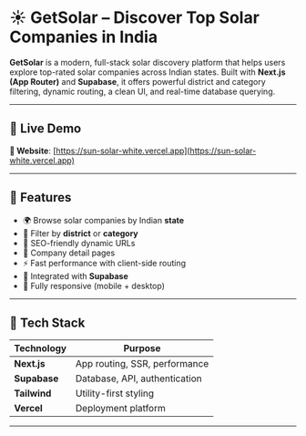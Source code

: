 # ☀️ GetSolar – Discover Top Solar Companies in India

**GetSolar** is a modern, full-stack solar discovery platform that helps users explore top-rated solar companies across Indian states. Built with **Next.js (App Router)** and **Supabase**, it offers powerful district and category filtering, dynamic routing, a clean UI, and real-time database querying.

---

## 🚀 Live Demo

**🔗 Website**: [https://sun-solar-white.vercel.app](https://sun-solar-white.vercel.app)

---

## 🎯 Features

- 🌍 Browse solar companies by Indian **state**
- 📍 Filter by **district** or **category**
- 🧭 SEO-friendly dynamic URLs
- 🔎 Company detail pages
- ⚡ Fast performance with client-side routing
- 🔗 Integrated with **Supabase**
- 📱 Fully responsive (mobile + desktop)

---

## 🧱 Tech Stack

| Technology   | Purpose                         |
|--------------|----------------------------------|
| **Next.js**  | App routing, SSR, performance    |
| **Supabase** | Database, API, authentication    |
| **Tailwind** | Utility-first styling            |
| **Vercel**   | Deployment platform              |

---

